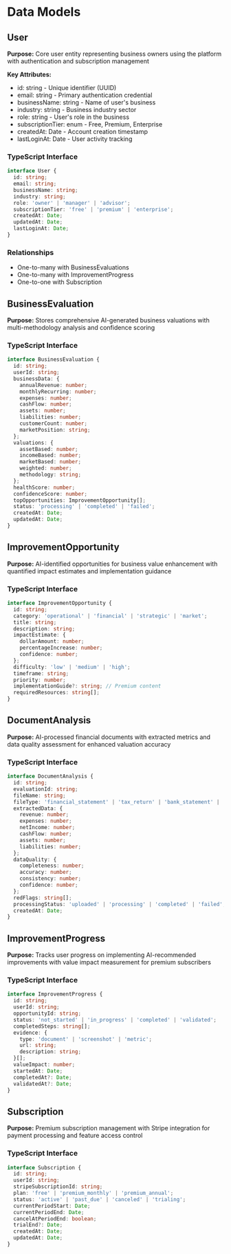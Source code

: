 # Data Models

## User

**Purpose:** Core user entity representing business owners using the platform with authentication and subscription management

**Key Attributes:**
- id: string - Unique identifier (UUID)
- email: string - Primary authentication credential
- businessName: string - Name of user's business
- industry: string - Business industry sector
- role: string - User's role in the business
- subscriptionTier: enum - Free, Premium, Enterprise
- createdAt: Date - Account creation timestamp
- lastLoginAt: Date - User activity tracking

### TypeScript Interface
```typescript
interface User {
  id: string;
  email: string;
  businessName: string;
  industry: string;
  role: 'owner' | 'manager' | 'advisor';
  subscriptionTier: 'free' | 'premium' | 'enterprise';
  createdAt: Date;
  updatedAt: Date;
  lastLoginAt: Date;
}
```

### Relationships
- One-to-many with BusinessEvaluations
- One-to-many with ImprovementProgress
- One-to-one with Subscription

## BusinessEvaluation

**Purpose:** Stores comprehensive AI-generated business valuations with multi-methodology analysis and confidence scoring

### TypeScript Interface
```typescript
interface BusinessEvaluation {
  id: string;
  userId: string;
  businessData: {
    annualRevenue: number;
    monthlyRecurring: number;
    expenses: number;
    cashFlow: number;
    assets: number;
    liabilities: number;
    customerCount: number;
    marketPosition: string;
  };
  valuations: {
    assetBased: number;
    incomeBased: number;
    marketBased: number;
    weighted: number;
    methodology: string;
  };
  healthScore: number;
  confidenceScore: number;
  topOpportunities: ImprovementOpportunity[];
  status: 'processing' | 'completed' | 'failed';
  createdAt: Date;
  updatedAt: Date;
}
```

## ImprovementOpportunity

**Purpose:** AI-identified opportunities for business value enhancement with quantified impact estimates and implementation guidance

### TypeScript Interface
```typescript
interface ImprovementOpportunity {
  id: string;
  category: 'operational' | 'financial' | 'strategic' | 'market';
  title: string;
  description: string;
  impactEstimate: {
    dollarAmount: number;
    percentageIncrease: number;
    confidence: number;
  };
  difficulty: 'low' | 'medium' | 'high';
  timeframe: string;
  priority: number;
  implementationGuide?: string; // Premium content
  requiredResources: string[];
}
```

## DocumentAnalysis

**Purpose:** AI-processed financial documents with extracted metrics and data quality assessment for enhanced valuation accuracy

### TypeScript Interface
```typescript
interface DocumentAnalysis {
  id: string;
  evaluationId: string;
  fileName: string;
  fileType: 'financial_statement' | 'tax_return' | 'bank_statement' | 'other';
  extractedData: {
    revenue: number;
    expenses: number;
    netIncome: number;
    cashFlow: number;
    assets: number;
    liabilities: number;
  };
  dataQuality: {
    completeness: number;
    accuracy: number;
    consistency: number;
    confidence: number;
  };
  redFlags: string[];
  processingStatus: 'uploaded' | 'processing' | 'completed' | 'failed';
  createdAt: Date;
}
```

## ImprovementProgress

**Purpose:** Tracks user progress on implementing AI-recommended improvements with value impact measurement for premium subscribers

### TypeScript Interface
```typescript
interface ImprovementProgress {
  id: string;
  userId: string;
  opportunityId: string;
  status: 'not_started' | 'in_progress' | 'completed' | 'validated';
  completedSteps: string[];
  evidence: {
    type: 'document' | 'screenshot' | 'metric';
    url: string;
    description: string;
  }[];
  valueImpact: number;
  startedAt: Date;
  completedAt?: Date;
  validatedAt?: Date;
}
```

## Subscription

**Purpose:** Premium subscription management with Stripe integration for payment processing and feature access control

### TypeScript Interface
```typescript
interface Subscription {
  id: string;
  userId: string;
  stripeSubscriptionId: string;
  plan: 'free' | 'premium_monthly' | 'premium_annual';
  status: 'active' | 'past_due' | 'canceled' | 'trialing';
  currentPeriodStart: Date;
  currentPeriodEnd: Date;
  cancelAtPeriodEnd: boolean;
  trialEnd?: Date;
  createdAt: Date;
  updatedAt: Date;
}
```

